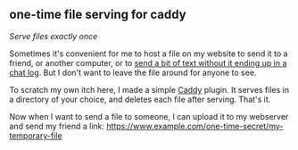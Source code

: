 one-time file serving for caddy
---
*Serve files exactly once*

Sometimes it's convenient for me to host a file on my website to send it to a friend, or another computer, or to [send a bit of text without it ending up in a chat log](https://onetimesecret.com/). But I don't want to leave the file around for anyone to see.

To scratch my own itch here, I made a simple [Caddy](https://caddyserver.com/) plugin. It serves files in a directory of your choice, and deletes each file after serving. That's it.

Now when I want to send a file to someone, I can upload it to my webserver and send my friend a link: https://www.example.com/one-time-secret/my-temporary-file
